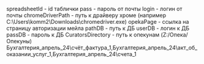 spreadsheetId - id таблички
pass - пароль от почты
login - логин от почты
chromeDriverPath - путь к драйверу хроме (например C:\Users\komm2\Downloads\chromedriver.exe)
opekaPage - ссылка на страницу авторизации мейла
pathDB - путь к ДБ
userDB - логин к ДБ
passDB - пароль к ДБ
CuratorsDirectory - путь к опекунам (Z:/Опека/Опекуны)
Бухгалтерия_апрель_24\счёт_фактура_1,Бухгалтерия_апрель_24\акт_об_оказании_услуг_1,Бухгалтерия_апрель_24\счета_1